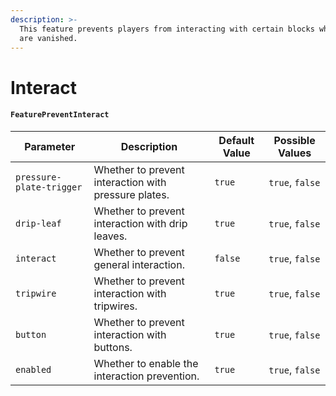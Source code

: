 ```yaml
---
description: >-
  This feature prevents players from interacting with certain blocks when they
  are vanished.
---
```


# Interact

#### `FeaturePreventInteract`

| Parameter                | Description                                          | Default Value | Possible Values |
| ------------------------ | ---------------------------------------------------- | ------------- | --------------- |
| `pressure-plate-trigger` | Whether to prevent interaction with pressure plates. | `true`        | `true`, `false` |
| `drip-leaf`              | Whether to prevent interaction with drip leaves.     | `true`        | `true`, `false` |
| `interact`               | Whether to prevent general interaction.              | `false`       | `true`, `false` |
| `tripwire`               | Whether to prevent interaction with tripwires.       | `true`        | `true`, `false` |
| `button`                 | Whether to prevent interaction with buttons.         | `true`        | `true`, `false` |
| `enabled`                | Whether to enable the interaction prevention.        | `true`        | `true`, `false` |
